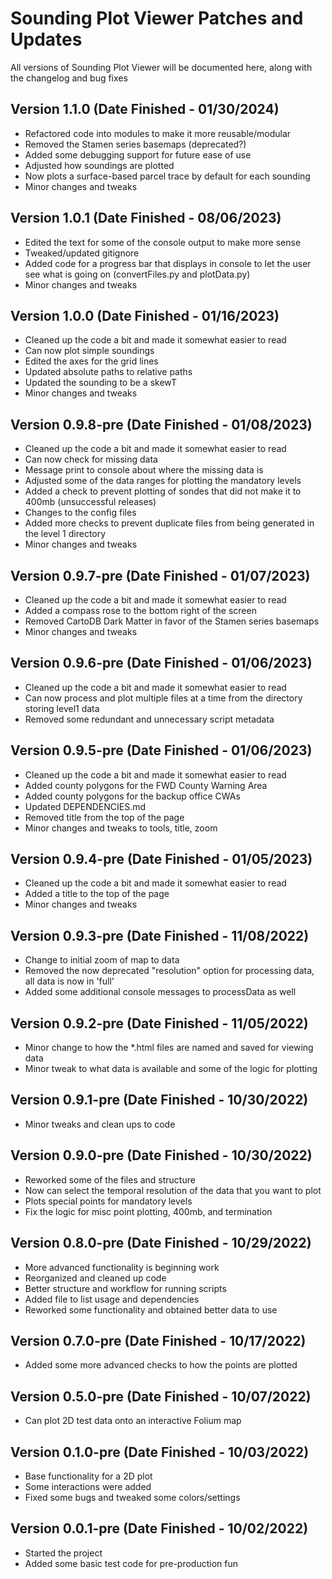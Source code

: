 # Sounding Plot Viewer Patches and Updates
All versions of Sounding Plot Viewer will be documented here, along with the changelog and bug fixes

## Version 1.1.0 (Date Finished - 01/30/2024)
- Refactored code into modules to make it more reusable/modular
- Removed the Stamen series basemaps (deprecated?)
- Added some debugging support for future ease of use
- Adjusted how soundings are plotted
- Now plots a surface-based parcel trace by default for each sounding
- Minor changes and tweaks

## Version 1.0.1 (Date Finished - 08/06/2023)
- Edited the text for some of the console output to make more sense
- Tweaked/updated gitignore
- Added code for a progress bar that displays in console to let the user see what is going on (convertFiles.py and plotData.py)
- Minor changes and tweaks

## Version 1.0.0 (Date Finished - 01/16/2023)
- Cleaned up the code a bit and made it somewhat easier to read
- Can now plot simple soundings
- Edited the axes for the grid lines
- Updated absolute paths to relative paths
- Updated the sounding to be a skewT
- Minor changes and tweaks

## Version 0.9.8-pre (Date Finished - 01/08/2023)
- Cleaned up the code a bit and made it somewhat easier to read
- Can now check for missing data
- Message print to console about where the missing data is
- Adjusted some of the data ranges for plotting the mandatory levels
- Added a check to prevent plotting of sondes that did not make it to 400mb (unsuccessful releases)
- Changes to the config files
- Added more checks to prevent duplicate files from being generated in the level 1 directory
- Minor changes and tweaks

## Version 0.9.7-pre (Date Finished - 01/07/2023)
- Cleaned up the code a bit and made it somewhat easier to read
- Added a compass rose to the bottom right of the screen
- Removed CartoDB Dark Matter in favor of the Stamen series basemaps
- Minor changes and tweaks

## Version 0.9.6-pre (Date Finished - 01/06/2023)
- Cleaned up the code a bit and made it somewhat easier to read
- Can now process and plot multiple files at a time from the directory storing level1 data
- Removed some redundant and unnecessary script metadata

## Version 0.9.5-pre (Date Finished - 01/06/2023)
- Cleaned up the code a bit and made it somewhat easier to read
- Added county polygons for the FWD County Warning Area
- Added county polygons for the backup office CWAs
- Updated DEPENDENCIES.md
- Removed title from the top of the page
- Minor changes and tweaks to tools, title, zoom

## Version 0.9.4-pre (Date Finished - 01/05/2023)
- Cleaned up the code a bit and made it somewhat easier to read
- Added a title to the top of the page
- Minor changes and tweaks

## Version 0.9.3-pre (Date Finished - 11/08/2022)
- Change to initial zoom of map to data
- Removed the now deprecated "resolution" option for processing data, all data is now in 'full'
- Added some additional console messages to processData as well

## Version 0.9.2-pre (Date Finished - 11/05/2022)
- Minor change to how the *.html files are named and saved for viewing data
- Minor tweak to what data is available and some of the logic for plotting

## Version 0.9.1-pre (Date Finished - 10/30/2022)
- Minor tweaks and clean ups to code

## Version 0.9.0-pre (Date Finished - 10/30/2022)
- Reworked some of the files and structure
- Now can select the temporal resolution of the data that you want to plot
- Plots special points for mandatory levels
- Fix the logic for misc point plotting, 400mb, and termination

## Version 0.8.0-pre (Date Finished - 10/29/2022)
- More advanced functionality is beginning work
- Reorganized and cleaned up code
- Better structure and workflow for running scripts
- Added file to list usage and dependencies
- Reworked some functionality and obtained better data to use

## Version 0.7.0-pre (Date Finished - 10/17/2022)
- Added some more advanced checks to how the points are plotted

## Version 0.5.0-pre (Date Finished - 10/07/2022)
- Can plot 2D test data onto an interactive Folium map

## Version 0.1.0-pre (Date Finished - 10/03/2022)
- Base functionality for a 2D plot
- Some interactions were added
- Fixed some bugs and tweaked some colors/settings

## Version 0.0.1-pre (Date Finished - 10/02/2022)
- Started the project
- Added some basic test code for pre-production fun